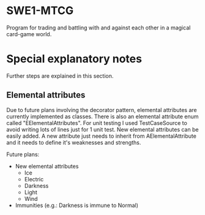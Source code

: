# SWE1-MTCG

Program for trading and battling with and against each other in a magical card-game world.

# Special explanatory notes

Further steps are explained in this section.

## Elemental attributes

Due to future plans involving the decorator pattern, elemental attributes are currently implemented as classes. There is also an elemental attribute enum called "EElementalAttributes". For unit testing I used TestCaseSource to avoid writing lots of lines just for 1 unit test. New elemental attributes can be easily added. A new attribute just needs to inherit from AElementalAttribute and it needs to define it's weaknesses and strengths.

Future plans:
* New elemental attributes
	* Ice
	* Electric
	* Darkness
	* Light
	* Wind
* Immunities (e.g.: Darkness is immune to Normal)

